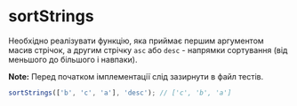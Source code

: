 # sortStrings

Необхідно реалізувати функцію, яка приймає першим аргументом масив стрічок,
а другим стрічку `asc` або `desc` - напрямки сортування (від меньшого до більшого і навпаки).

**Note:** Перед початком імплементації слід зазирнути в файл тестів.

```js
sortStrings(['b', 'c', 'a'], 'desc'); // ['c', 'b', 'a']
```
